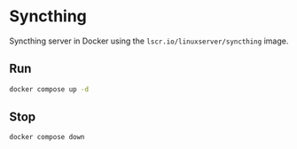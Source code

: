# Syncthing

Syncthing server in Docker using the `lscr.io/linuxserver/syncthing` image.

## Run

```sh
docker compose up -d
```

## Stop

```sh
docker compose down
```
